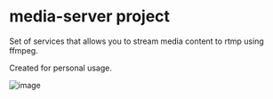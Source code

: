 # media-server project

Set of services that allows you to stream media content to rtmp using ffmpeg.

Created for personal usage.

![image](https://github.com/ftpud/media-server/assets/7257224/78ff8351-feb9-44a1-8c2f-eeabbe4add0a)
